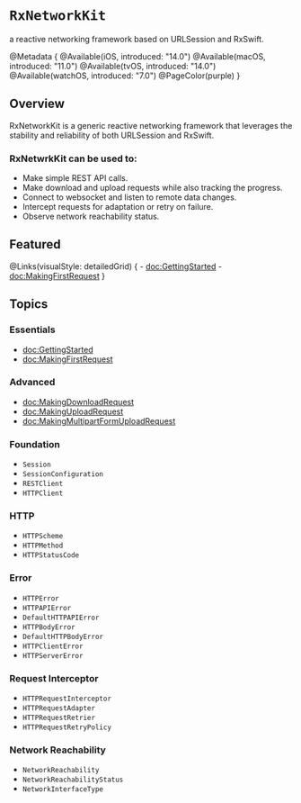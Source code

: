 # ``RxNetworkKit``

a reactive networking framework based on URLSession and RxSwift.

@Metadata {
    @Available(iOS, introduced: "14.0")
    @Available(macOS, introduced: "11.0")
    @Available(tvOS, introduced: "14.0")
    @Available(watchOS, introduced: "7.0")
    @PageColor(purple)
}

## Overview

RxNetworkKit is a generic reactive networking framework that leverages the stability and reliability of both URLSession and RxSwift.

### RxNetwrkKit can be used to:

- Make simple REST API calls.
- Make download and upload requests while also tracking the progress.
- Connect to websocket and listen to remote data changes.
- Intercept requests for adaptation or retry on failure.
- Observe network reachability status.

## Featured

@Links(visualStyle: detailedGrid) {
    - <doc:GettingStarted>
    - <doc:MakingFirstRequest>
}

## Topics

### Essentials

- <doc:GettingStarted>
- <doc:MakingFirstRequest>

### Advanced

- <doc:MakingDownloadRequest>
- <doc:MakingUploadRequest>
- <doc:MakingMultipartFormUploadRequest>

### Foundation

- ``Session``
- ``SessionConfiguration``
- ``RESTClient``
- ``HTTPClient``

### HTTP

- ``HTTPScheme``
- ``HTTPMethod``
- ``HTTPStatusCode``

### Error

- ``HTTPError``
- ``HTTPAPIError``
- ``DefaultHTTPAPIError``
- ``HTTPBodyError``
- ``DefaultHTTPBodyError``
- ``HTTPClientError``
- ``HTTPServerError``

### Request Interceptor

- ``HTTPRequestInterceptor``
- ``HTTPRequestAdapter``
- ``HTTPRequestRetrier``
- ``HTTPRequestRetryPolicy``

### Network Reachability

- ``NetworkReachability``
- ``NetworkReachabilityStatus``
- ``NetworkInterfaceType``
